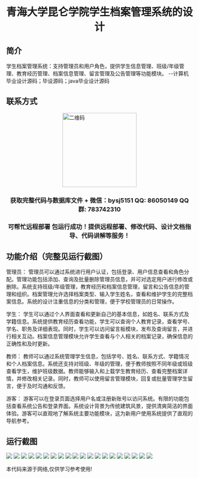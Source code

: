 <p><h1 align="center">青海大学昆仑学院学生档案管理系统的设计</h1></p>

## 简介
学生档案管理系统：支持管理员和用户角色，提供学生信息管理、班级/年级管理、教育经历管理、档案信息管理、留言管理及公告管理等功能模块。    --计算机毕业设计源码；毕设源码；java毕业设计源码


## 联系方式
<img src="https://bs-1329754181.cos.ap-shanghai.myqcloud.com/wx.jpg" alt="二维码" style="display: block; margin: 0 auto;" width="200px">
<p><h3 align="center">获取完整代码与数据库文件 + 微信：bysj5151 QQ: 86050149 QQ群: 783742310</h3></p>
<p><h3 align="center">可帮忙远程部署 包运行成功！提供远程部署、修改代码、设计文档指导、代码讲解等服务！</h3></p>

## 功能介绍（完整见运行截图）
管理员： 管理员可以通过系统进行用户认证，包括登录、用户信息查看和角色分配。管理功能包括添加、查询及批量删除管理员信息，并可对选定用户进行修改或删除。系统支持班级/年级管理，教育经历和档案信息管理，留言和公告信息的管理和组织。档案管理允许选择档案类型、输入学生姓名，查看和维护学生的完整档案信息。系统的设计注重信息的分类和管理，便于学校管理员的日常操作。

学生： 学生可以通过个人界面查看和更新自己的基本信息，如姓名、联系方式及学籍信息。系统提供教育经历查看功能，学生可以查询个人教育记录，查看学号、学名、职务及详细表现。同时，学生可以访问留言板模块，发布及查询留言，并进行相关互动。档案信息管理模块允许学生查看与个人相关的档案记录，确保信息的正确性和及时更新。

教师： 教师可以通过系统管理学生信息，包括学号、姓名、联系方式、学籍情况和个人档案信息。系统还支持对班级、年级的管理，便于教师按照不同年级或班级查看学生，维护班级数据。教师能够输入和上载学生教育经历、查看完整档案详情，并修改相关记录。同时，教师可以使用留言管理模块，回复或批量管理学生留言，便于及时沟通和反馈。

游客： 游客可以在登录页面选择用户名或注册新账号以访问系统。有限的功能包括查看系统公告和登录界面。系统设计背景为传统建筑风景，提供清爽简洁的界面体验。游客可以直观地了解系统主要功能模块，这为新用户使用系统提供了直观的导航参考。


## 运行截图
![](https://bs-1329754181.cos.ap-shanghai.myqcloud.com/ssm/QingHaiUniversityKunlunCollegeStudentFileManagementSystem/img/001.jpg)
![](https://bs-1329754181.cos.ap-shanghai.myqcloud.com/ssm/QingHaiUniversityKunlunCollegeStudentFileManagementSystem/img/002.jpg)
![](https://bs-1329754181.cos.ap-shanghai.myqcloud.com/ssm/QingHaiUniversityKunlunCollegeStudentFileManagementSystem/img/003.jpg)
![](https://bs-1329754181.cos.ap-shanghai.myqcloud.com/ssm/QingHaiUniversityKunlunCollegeStudentFileManagementSystem/img/004.jpg)
![](https://bs-1329754181.cos.ap-shanghai.myqcloud.com/ssm/QingHaiUniversityKunlunCollegeStudentFileManagementSystem/img/005.jpg)
![](https://bs-1329754181.cos.ap-shanghai.myqcloud.com/ssm/QingHaiUniversityKunlunCollegeStudentFileManagementSystem/img/006.jpg)
![](https://bs-1329754181.cos.ap-shanghai.myqcloud.com/ssm/QingHaiUniversityKunlunCollegeStudentFileManagementSystem/img/007.jpg)
![](https://bs-1329754181.cos.ap-shanghai.myqcloud.com/ssm/QingHaiUniversityKunlunCollegeStudentFileManagementSystem/img/008.jpg)
![](https://bs-1329754181.cos.ap-shanghai.myqcloud.com/ssm/QingHaiUniversityKunlunCollegeStudentFileManagementSystem/img/009.jpg)
![](https://bs-1329754181.cos.ap-shanghai.myqcloud.com/ssm/QingHaiUniversityKunlunCollegeStudentFileManagementSystem/img/010.jpg)
![](https://bs-1329754181.cos.ap-shanghai.myqcloud.com/ssm/QingHaiUniversityKunlunCollegeStudentFileManagementSystem/img/011.jpg)
![](https://bs-1329754181.cos.ap-shanghai.myqcloud.com/ssm/QingHaiUniversityKunlunCollegeStudentFileManagementSystem/img/012.jpg)
![](https://bs-1329754181.cos.ap-shanghai.myqcloud.com/ssm/QingHaiUniversityKunlunCollegeStudentFileManagementSystem/img/013.jpg)
![](https://bs-1329754181.cos.ap-shanghai.myqcloud.com/ssm/QingHaiUniversityKunlunCollegeStudentFileManagementSystem/img/014.jpg)
![](https://bs-1329754181.cos.ap-shanghai.myqcloud.com/ssm/QingHaiUniversityKunlunCollegeStudentFileManagementSystem/img/015.jpg)
![](https://bs-1329754181.cos.ap-shanghai.myqcloud.com/ssm/QingHaiUniversityKunlunCollegeStudentFileManagementSystem/img/016.jpg)
![](https://bs-1329754181.cos.ap-shanghai.myqcloud.com/ssm/QingHaiUniversityKunlunCollegeStudentFileManagementSystem/img/017.jpg)
![](https://bs-1329754181.cos.ap-shanghai.myqcloud.com/ssm/QingHaiUniversityKunlunCollegeStudentFileManagementSystem/img/018.jpg)
![](https://bs-1329754181.cos.ap-shanghai.myqcloud.com/ssm/QingHaiUniversityKunlunCollegeStudentFileManagementSystem/img/019.jpg)
![](https://bs-1329754181.cos.ap-shanghai.myqcloud.com/ssm/QingHaiUniversityKunlunCollegeStudentFileManagementSystem/img/020.jpg)

<p>本代码来源于网络,仅供学习参考使用!</p>
